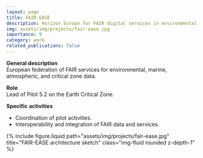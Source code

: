 ```yaml
---
layout: page
title: FAIR-EASE
description: Horizon Europe for FAIR digital services in environmental data.
img: assets/img/projects/fair-ease.jpg
importance: 9
category: work
related_publications: false
---
```


**General description**  
European federation of FAIR services for environmental, marine, atmospheric, and critical zone data.

**Role**  
Lead of Pilot 5.2 on the Earth Critical Zone.

**Specific activities**

- Coordination of pilot activities.
- Interoperability and integration of FAIR data and services.

<div class="row">
  <div class="col-sm mt-3 mt-md-0">
    {% include figure.liquid path="assets/img/projects/fair-ease.jpg" title="FAIR-EASE architecture sketch" class="img-fluid rounded z-depth-1" %}
  </div>
</div>
